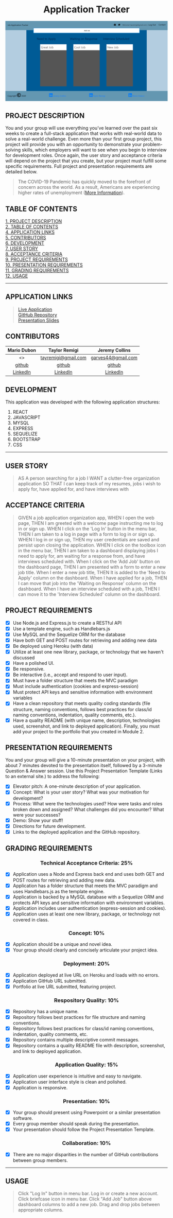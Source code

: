# <div align="center">**Application Tracker**</div>
<img src="./assets/images/apptracker.png" />

## **PROJECT DESCRIPTION**

You and your group will use everything you’ve learned over the past six weeks to create a full-stack application that works with real-world data to solve a real-world challenge. Even more than your first group project, this project will provide you with an opportunity to demonstrate your problem-solving skills, which employers will want to see when you begin to interview for development roles. Once again, the user story and acceptance criteria will depend on the project that you create, but your project must fulfill some specific requirements. Full project and presentation requirements are detailed below.

> The COVID-19 Pandemic has quickly moved to the forefront of concern across the world. As a result, Americans are experiencing higher rates of unemployment ([More Information](https://www.bls.gov/news.release/pdf/empsit.pdf)).

## **TABLE OF CONTENTS**

[1. PROJECT DESCRIPTION](#PROJECT-DESCRIPTION)  
[2. TABLE OF CONTENTS](#TABLE-OF-CONTENTS)  
[4. APPLICATION LINKS](#APPLICATION-LINKS)  
[5. CONTRIBUTORS](#CONTRIBUTORS)  
[6. DEVELOPMENT](#DEVELOPMENT)  
[7. USER STORY](#USER-STORY)  
[8. ACCEPTANCE CRITERIA](#ACCEPTANCE-CRITERIA)  
[9. PROJECT REQUIREMENTS](#PROJECT-REQUIREMENTS)  
[10. PRESENTATION REQUIREMENTS](#PRESENTATION-REQUIREMENTS)  
[11. GRADING REQUIREMENTS](#GRADING-REQUIREMENTS)  
[12. USAGE](#USAGE)  

---

## **APPLICATION LINKS**

> [Live Application](https://p2-job-application-tracker.herokuapp.com/)  
> [GitHub Repository](https://github.com/garves44/p2-application-tracker)  
> [Presentation Slides](https://docs.google.com/presentation/d/1hgC7387HLUdP7TD7Kfnle3xXlocmADyCFriz1uhj3ZM/edit?usp=sharing)

## **CONTRIBUTORS**

|               Mario Dubon               |             Taylor Remigi             |                          Jeremy Collins                           |
| :-------------------------------------: | :-----------------------------------: | :---------------------------------------------------------------: |
|                   <>                    |         <tayremigi@gmail.com>         |                       <garves44@gmail.com>                        |
| [github](https://github.com/mdubon1407) | [github](https://github.com/TRemigi)  |               [github](https://github.com/garves44)               |
|  [LinkedIn](https://www.linkedin.com/in/mario-dubon-6a1081158/)  | [LinkedIn](https://www.linkedin.com/in/taylor-remigi-7178281a5/) | [LinkedIn](https://www.linkedin.com/in/jeremy-collins-209545194/) |

## **DEVELOPMENT**

This application was developed with the following application structures:

1. REACT
2. JAVASCRIPT
3. MYSQL
4. EXPRESS
5. SEQUELIZE
6. BOOTSTRAP
7. CSS

---

## **USER STORY**

> AS A person searching for a job
> I WANT a clutter-free organization application
> SO THAT I can keep track of my resumes, jobs i wish to apply for, have applied for, and have interviews with

## **ACCEPTANCE CRITERIA**

> GIVEN a job application organization app,
> WHEN I open the web page,
> THEN I am greeted with a welcome page instructing me to log in or sign up.
> WHEN I click on the 'Log In' button in the menu bar,
> THEN I am taken to a log in page with a form to log in or sign up.
> WHEN I log in or sign up,
> THEN my user credentials are saved and persist upon closing the application.
> WHEN I click on the toolbox icon in the menu bar,
> THEN I am taken to a dashboard displaying jobs I need to apply for, am waiting for a response from, and have interviews scheduled with.
> When I click on the 'Add Job' button on the dashboard page,
> THEN I am presented with a form to enter a new job title.
> When I enter a new job title,
> THEN It is added to the 'Need to Apply' column on the dashboard.
> When I have applied for a job,
> THEN I can move that job into the 'Waiting on Response' column on the dashboard.
> When I have an interview scheduled with a job,
> THEN I can move it to the 'Interview Scheduled' column on the dashboard.

## **PROJECT REQUIREMENTS**

- [x] Use Node.js and Express.js to create a RESTful API
- [x] Use a template engine, such as Handlebars.js
- [x] Use MySQL and the Sequelize ORM for the database
- [x] Have both GET and POST routes for retrieving and adding new data
- [x] Be deployed using Heroku (with data)
- [x] Utilize at least one new library, package, or technology that we haven't discussed
- [x] Have a polished UI.
- [x] Be responsive.
- [x] Be interactive (i.e., accept and respond to user input).
- [x] Must have a folder structure that meets the MVC paradigm
- [x] Must include authentication (cookies and express-session)
- [x] Must protect API keys and sensitive information with environment variables
- [x] Have a clean repository that meets quality coding standards (file structure, naming conventions, follows best practices for class/id naming conventions, indentation, quality comments, etc.).
- [x] Have a quality README (with unique name, description, technologies used, screenshot, and link to deployed application).
      Finally, you must add your project to the portfolio that you created in Module 2.

## **PRESENTATION REQUIREMENTS**

You and your group will give a 10-minute presentation on your project, with about 7 minutes devoted to the presentation itself, followed by a 3-minute Question & Answer session. Use this Project Presentation Template (Links to an external site.) to address the following:

- [x] Elevator pitch: A one-minute description of your application.
- [x] Concept: What is your user story? What was your motivation for development?
- [x] Process: What were the technologies used? How were tasks and roles broken down and assigned? What challenges did you encounter? What were your successes?
- [x] Demo: Show your stuff!
- [x] Directions for future development.
- [x] Links to the deployed application and the GitHub repository.

## **GRADING REQUIREMENTS**

### <div align="center">Technical Acceptance Criteria: 25%</div>

- [x] Application uses a Node and Express back end and uses both GET and POST routes for retrieving and adding new data.
- [x] Application has a folder structure that meets the MVC paradigm and uses Handlebars.js as the template engine.
- [x] Application is backed by a MySQL database with a Sequelize ORM and protects API keys and sensitive information with environment variables.
- [x] Application includes user authentication (express-session and cookies).
- [x] Application uses at least one new library, package, or technology not covered in class.

### <div align="center">Concept: 10%</div>

- [x] Application should be a unique and novel idea.
- [x] Your group should clearly and concisely articulate your project idea.

### <div align="center">Deployment: 20%</div>

- [x] Application deployed at live URL on Heroku and loads with no errors.
- [x] Application GitHub URL submitted.
- [x] Portfolio at live URL submitted, featuring project.

### <div align="center">Respository Quality: 10%</div>

- [x] Repository has a unique name.
- [x] Repository follows best practices for file structure and naming conventions.
- [x] Repository follows best practices for class/id naming conventions, indentation, quality comments, etc.
- [x] Repository contains multiple descriptive commit messages.
- [x] Repository contains a quality README file with description, screenshot, and link to deployed application.

### <div align="center">Application Quality: 15%</div>

- [x] Application user experience is intuitive and easy to navigate.
- [x] Application user interface style is clean and polished.
- [x] Application is responsive.

### <div align="center">Presentation: 10%</div>

- [x] Your group should present using Powerpoint or a similar presentation software.
- [x] Every group member should speak during the presentation.
- [x] Your presentation should follow the Project Presentation Template.

### <div align="center">Collaboration: 10%</div>

- [x] There are no major disparities in the number of GitHub contributions between group members.

---

## **USAGE**
> Click "Log In" button in menu bar.
> Log in or create a new account.
> Click briefcase icon in menu bar.
> Click "Add Job" button above dashboard columns to add a new job.
> Drag and drop jobs between appropriate columns.
